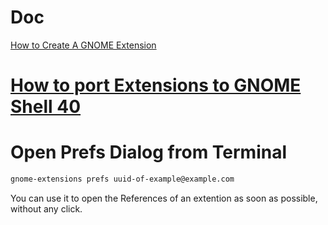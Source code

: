 # Doc
[How to Create A GNOME Extension](https://www.codeproject.com/Articles/5271677/How-to-Create-A-GNOME-Extension)

# [How to port Extensions to GNOME Shell 40](https://gjs.guide/extensions/upgrading/gnome-shell-40.html#contents)



# Open Prefs Dialog from Terminal
``` Bash
gnome-extensions prefs uuid-of-example@example.com
```
You can use it to open the References of an extention as soon as possible, without any click.

